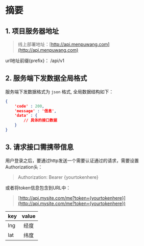 # 

# 摘要

## 1. 项目服务器地址

> 线上部署地址：[http://api.menpuwang.com](http://api.menpuwang.com)

url地址前缀{prefix}： /api/v1

## 2. 服务端下发数据全局格式

服务端下发数据格式为 `json` 格式, 全局数据结构如下：

```json
{
    'code' : 200,
    'message' : '信息',
    'data' : {
        // 具体的接口数据
    }
}
```

## 3. 请求接口需携带信息

用户登录之后，要通过http发送一个需要认证通过的请求，需要设置Authorization头：

> Authorization: Bearer {yourtokenhere}

或者将token信息包含到URL中：

> [http://api.mysite.com/me?token={yourtokenhere}](http://api.mysite.com/me?token={yourtokenhere})

| key | value |
| --- | :---: |
| lng | 经度 |
| lat | 纬度 |



